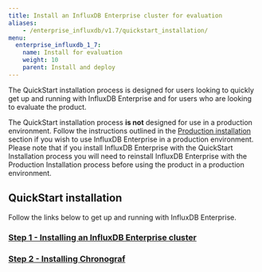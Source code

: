 ```yaml
---
title: Install an InfluxDB Enterprise cluster for evaluation
aliases:
    - /enterprise_influxdb/v1.7/quickstart_installation/
menu:
  enterprise_influxdb_1_7:
    name: Install for evaluation
    weight: 10
    parent: Install and deploy
---
```


The QuickStart installation process is designed for users looking to quickly get up and running with InfluxDB Enterprise and for users who are looking to evaluate the product.

The QuickStart installation process **is not** designed for use
in a production environment.
Follow the instructions outlined in the [Production installation](/enterprise_influxdb/v1.7/install-and-deploy/production_installation/) section
if you wish to use InfluxDB Enterprise in a production environment.
Please note that if you install InfluxDB Enterprise with the QuickStart Installation process you
will need to reinstall InfluxDB Enterprise with the Production Installation
process before using the product in a production environment.

## QuickStart installation

Follow the links below to get up and running with InfluxDB Enterprise.

### [Step 1 - Installing an InfluxDB Enterprise cluster](/enterprise_influxdb/v1.7/install-and-deploy/quickstart_installation/cluster_installation/)
### [Step 2 - Installing Chronograf](/enterprise_influxdb/v1.7/install-and-deploy/quickstart_installation/chrono_install/)
